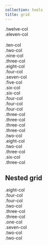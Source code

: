 ```yaml
---
collection: tools
title: grid
---
```


<div class="row">
    <div class="twelve-col box">.twelve-col</div>
    <div class="eleven-col box">.eleven-col</div>
    <div class="one-col last-col box">&nbsp;</div>
    <div class="ten-col box">.ten-col</div>
    <div class="two-col last-col box">.two-col</div>
    <div class="nine-col box">.nine-col</div>
    <div class="three-col last-col box">.three-col</div>
    <div class="eight-col box">.eight-col</div>
    <div class="four-col last-col box">.four-col</div>
    <div class="seven-col box">.seven-col</div>
    <div class="five-col last-col box">.five-col</div>
    <div class="six-col box">.six-col</div>
    <div class="six-col last-col box">.six-col</div>
    <div class="four-col box">.four-col</div>
    <div class="four-col box">.four-col</div>
    <div class="four-col last-col box">.four-col</div>
    <div class="three-col box">.three-col</div>
    <div class="three-col box">.three-col</div>
    <div class="three-col box">.three-col</div>
    <div class="three-col last-col box">.three-col</div>
    <div class="two-col box">.two-col</div>
    <div class="eight-col box">.eight-col</div>
    <div class="two-col last-col box">.two-col</div>
    <div class="three-col box">.three-col</div>
    <div class="six-col box">.six-col</div>
    <div class="three-col last-col box">.three-col</div>
</div>

<div class="row">
    <h2>Nested grid</h2>
    <div class="twelve-col box align-center">
        <div class="eight-col box">.eight-col</div>
        <div class="four-col last-col box">.four-col</div>
    </div>
    <div class="six-col box align-center">
        <div class="four-col box">.four-col</div>
        <div class="two-col last-col box">.two-col</div>
    </div>
    <div class="six-col last-col box align-center">
        <div class="three-col box">.three-col</div>
        <div class="three-col last-col box">.three-col</div>
    </div>
    <div class="eight-col box align-center">
        <div class="one-col box">.one-col</div>
        <div class="seven-col last-col box">.seven-col</div>
    </div>
    <div class="four-col box align-center last-col">
        <div class="two-col box">.two-col</div>
        <div class="two-col last-col box">.two-col</div>
    </div>
</div>
